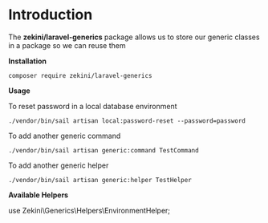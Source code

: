 
# Introduction

  

The **zekini/laravel-generics** package allows us to store our generic classes in a package so we can reuse them

  

**Installation**

    composer require zekini/laravel-generics



**Usage**

To reset password in a local database environment


    ./vendor/bin/sail artisan local:password-reset --password=password


To add another generic command

    ./vendor/bin/sail artisan generic:command TestCommand

To add another generic helper

    ./vendor/bin/sail artisan generic:helper TestHelper

**Available Helpers**

use Zekini\Generics\Helpers\EnvironmentHelper;

